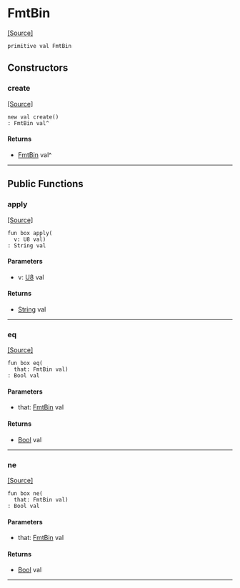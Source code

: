 # FmtBin
<span class="source-link">[[Source]](src/mqtt-utilities/formaters.md#L-0-8)</span>
```pony
primitive val FmtBin
```

## Constructors

### create
<span class="source-link">[[Source]](src/mqtt-utilities/formaters.md#L-0-8)</span>


```pony
new val create()
: FmtBin val^
```

#### Returns

* [FmtBin](mqtt-utilities-FmtBin.md) val^

---

## Public Functions

### apply
<span class="source-link">[[Source]](src/mqtt-utilities/formaters.md#L-0-8)</span>


```pony
fun box apply(
  v: U8 val)
: String val
```
#### Parameters

*   v: [U8](builtin-U8.md) val

#### Returns

* [String](builtin-String.md) val

---

### eq
<span class="source-link">[[Source]](src/mqtt-utilities/formaters.md#L-0-8)</span>


```pony
fun box eq(
  that: FmtBin val)
: Bool val
```
#### Parameters

*   that: [FmtBin](mqtt-utilities-FmtBin.md) val

#### Returns

* [Bool](builtin-Bool.md) val

---

### ne
<span class="source-link">[[Source]](src/mqtt-utilities/formaters.md#L-0-8)</span>


```pony
fun box ne(
  that: FmtBin val)
: Bool val
```
#### Parameters

*   that: [FmtBin](mqtt-utilities-FmtBin.md) val

#### Returns

* [Bool](builtin-Bool.md) val

---


